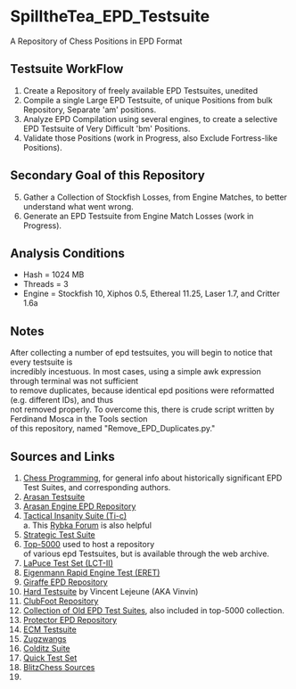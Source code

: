 # SpilltheTea_EPD_Testsuite
A Repository of Chess Positions in EPD Format

## Testsuite WorkFlow
1. Create a Repository of freely available EPD Testsuites, unedited
2. Compile a single Large EPD Testsuite, of unique Positions from bulk Repository, Separate 'am' positions.
3. Analyze EPD Compilation using several engines, to create a selective EPD Testsuite of Very Difficult 'bm' Positions.
4. Validate those Positions (work in Progress, also Exclude Fortress-like Positions).

## Secondary Goal of this Repository
5. Gather a Collection of Stockfish Losses, from Engine Matches, to better understand what went wrong.
6. Generate an EPD Testsuite from Engine Match Losses (work in Progress).

## Analysis Conditions
  * Hash = 1024 MB
  * Threads = 3
  * Engine = Stockfish 10, Xiphos 0.5, Ethereal 11.25, Laser 1.7, and Critter 1.6a

## Notes

After collecting a number of epd testsuites, you will begin to notice that every testsuite is </br>
incredibly incestuous. In most cases, using a simple awk expression through terminal was not sufficient </br>
to remove duplicates, because identical epd positions were reformatted (e.g. different IDs), and thus </br>
not removed properly. To overcome this, there is crude script written by Ferdinand Mosca in the Tools section </br>
of this repository, named "Remove_EPD_Duplicates.py."

## Sources and Links
 1. [Chess Programming](https://www.chessprogramming.org/Test-Positions), for general info about historically significant EPD Test Suites, and corresponding authors.
 2. [Arasan Testsuite](https://arasanchess.org/testsuite.shtml)
 3. [Arasan Engine EPD Repository](https://github.com/jdart1/arasan-chess/tree/master/tests)
 4. [Tactical Insanity Suite (Ti-c)](http://rybkaforum.net/cgi-bin/rybkaforum/topic_show.pl?tid=32665) </br>
    a. This [Rybka Forum](http://rybkaforum.net/cgi-bin/rybkaforum/board_show.pl?tid=32659#tid32659) is also helpful
 5. [Strategic Test Suite](https://sites.google.com/site/strategictestsuite/download-all-epds-in-one-file)
 6. [Top-5000](http://web.archive.org/web/20180820213741/www.top-5000.nl/testsets.htm) used to host a repository </br>
 of various epd Testsuites, but is available through the web archive.
 7. [LaPuce Test Set (LCT-II)](https://www.chessprogramming.org/LCT_II)
 8. [Eigenmann Rapid Engine Test (ERET)](https://glarean-magazin.ch/2017/03/05/computerschach-testaufgaben-engines-eigenmann-rapid-engine-test-eret/)
 9. [Giraffe EPD Repository](https://github.com/AFDudley/giraffe/tree/master/tests/testsuites)
 10. [Hard Testsuite](http://www.talkchess.com/forum3/viewtopic.php?t=64914) by Vincent Lejeune (AKA Vinvin)
 11. [ClubFoot Repository](https://github.com/zd3nik/Clubfoot/tree/master/epd)
 12. [Collection of Old EPD Test Suites](http://computer-chess.org/doku.php?id=computer_chess:wiki:download:index), also included in top-5000 collection.
 13. [Protector EPD Repository](https://sourceforge.net/p/protector/code/HEAD/tree/epd/)
 14. [ECM Testsuite](http://web.archive.org/web/20180714035646/http://www.st.ewi.tudelft.nl/~renze/doc/TestSuites/ECM.epd)
 15. [Zugzwangs](https://www.stmintz.com/ccc/index.php?id=391553)
 16. [Colditz Suite](http://www.talkchess.com/forum3/viewtopic.php?t=62659)
 17. [Quick Test Set](http://members.aon.at/computerschach/quick/quick.epd)
 18. [BlitzChess Sources](http://www.blitzchess.fr/fr/tests/index.html)
 19. 
 
 
 
